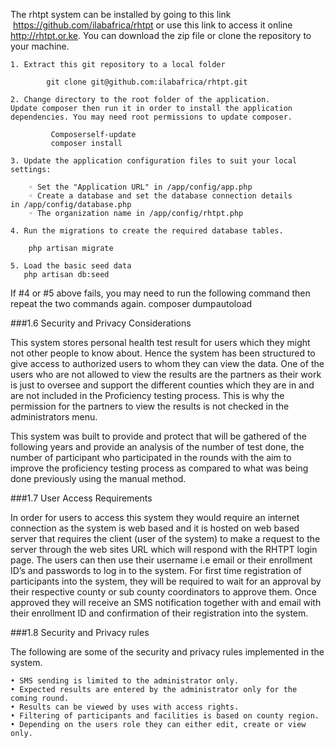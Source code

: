 The rhtpt system can be installed by going to this link   https://github.com/ilabafrica/rhtpt  or use this link to access it online http://rhtpt.or.ke. You can download the zip file or clone the repository to your machine.

    1. Extract this git repository to a local folder

            git clone git@github.com:ilabafrica/rhtpt.git 

    2. Change directory to the root folder of the application. Update composer then run it in order to install the application dependencies. You may need root permissions to update composer.
             
             Composerself-update
             composer install

    3. Update the application configuration files to suit your local settings:

        ◦ Set the "Application URL" in /app/config/app.php
        ◦ Create a database and set the database connection details in /app/config/database.php
        ◦ The organization name in /app/config/rhtpt.php

    4. Run the migrations to create the required database tables.
	    
	    php artisan migrate
    
    5. Load the basic seed data
	   php artisan db:seed

If #4 or #5 above fails, you may need to run the following command then repeat the two commands again.
composer dumpautoload

###1.6 Security and Privacy Considerations

This system stores personal health test result for users which they might not other people to know about. Hence the system has been structured to give access to authorized users to whom they can view the data. One of the users who are not allowed to view the results are the partners as their work is just to oversee and support the different counties which they are in and are not included in the Proficiency testing process. This is why the permission for the partners to view the results is not checked in the administrators menu. 

This system was built to provide and protect that will be gathered of the following years and provide an analysis of the number of test done, the number of participant who participated in the rounds with the aim to improve the proficiency testing process as compared to what was being done previously using the manual method.

###1.7 User Access Requirements

 In order for users to access this system they would require an internet connection as the system is web based and it is hosted on web based server that requires the client (user of the system) to make a request to the server through the web sites URL which will respond with the RHTPT login page.
The users can then use their username i.e email or their enrollment ID’s and passwords to log in to the system. For first time registration of participants into the system, they will be required to wait for an approval by their respective county or sub county coordinators to approve them. Once approved they will receive an SMS notification together with and email with their enrollment ID and confirmation of their registration into the system. 

###1.8 Security and Privacy rules

The following are some of the security and privacy rules implemented in the system. 
  
    • SMS sending is limited to the administrator only.
    • Expected results are entered by the administrator only for the coming round.
    • Results can be viewed by uses with access rights.
    • Filtering of participants and facilities is based on county region.
    • Depending on the users role they can either edit, create or view only.
